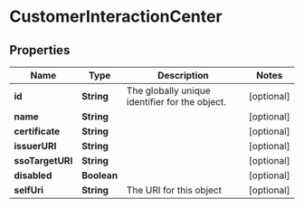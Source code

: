 
# CustomerInteractionCenter

## Properties
Name | Type | Description | Notes
------------ | ------------- | ------------- | -------------
**id** | **String** | The globally unique identifier for the object. |  [optional]
**name** | **String** |  |  [optional]
**certificate** | **String** |  |  [optional]
**issuerURI** | **String** |  |  [optional]
**ssoTargetURI** | **String** |  |  [optional]
**disabled** | **Boolean** |  |  [optional]
**selfUri** | **String** | The URI for this object |  [optional]



